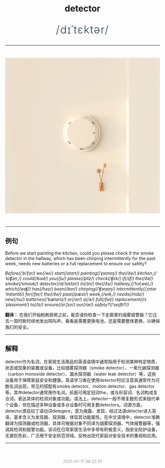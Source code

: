 <div align="center">

# detector

<div style="margin: 30px 0;">
<h1 style="font-size: 2.5em; font-weight: 300; letter-spacing: 2px; margin: 0; color: #2c3e50;">
/dɪˈtɛktər/
</h1>
</div>

</div>

---

<div align="center" style="margin: 40px 0;">

![detector](images/detector.png)

</div>

---

## 例句

Before we start painting the kitchen, could you please check if the smoke detector in the hallway, which has been chirping intermittently for the past week, needs new batteries or a full replacement to ensure our safety?

*Before(/ˌbiˈfɔr/) we(/wi/) start(/stɑrt/) painting(/ˈpeɪnɪŋ/) the(/ðə/) kitchen,(/ˈkɪʧən,/) could(/kʊd/) you(/ju/) please(/pliz/) check(/ʧɛk/) if(/ɪf/) the(/ðə/) smoke(/smoʊk/) detector(/dɪˈtɛktər/) in(/ɪn/) the(/ðə/) hallway,(/ˈhɔlˌweɪ,/) which(/wɪʧ/) has(/həz/) been(/bɪn/) chirping(/ˈʧərpɪŋ/) intermittently(/ˌɪntərˈmɪtəntli/) for(/fər/) the(/ðə/) past(/pæst/) week,(/wik,/) needs(/nidz/) new(/nu/) batteries(/ˈbætəriz/) or(/ər/) a(/ə/) full(/fʊl/) replacement(/rɪˈpleɪsmənt/) to(/tɪ/) ensure(/ɪnˈʃʊr/) our(/ɑr/) safety?(/ˈseɪfti?/)*

**翻译：** 在我们开始粉刷厨房之前，能否请你检查一下走廊里的烟雾报警器？它过去一周时断时续地发出鸣叫声，看看是需要更换电池，还是需要整体更换，以确保我们的安全。

---

## 解释

detector作为名词，在家居生活用品的英语语境中通常指用于检测某种特定物质、状态或现象的装置或设备，比如烟雾探测器（smoke detector）、一氧化碳探测器（carbon monoxide detector）、漏水探测器（water leak detector）等，这些设备用于保障家庭安全和健康。英语学习者在使用detector时应注意其通常作为可数名词出现，常见的搭配有smoke detector、motion detector、gas detector等，其中detector通常用作名词，前面可用定冠词the，或与形容词、名词构成复合词，表达具体的检测对象或功能。语法上，detector一般不用复数形式来指代单个设备，但在描述多种设备或多台设备时可用复数detectors。词源方面，detector源自拉丁语动词detegere，意为揭露、发现，经过法语détecter进入英语，基本含义为发现器、探测器，体现其功能属性。在中文语境中，detector准确翻译为探测器或检测器，具体可根据对象不同译为烟雾探测器、气体报警器等，强调其检测和报警功能。该词在日常家居生活中多带有积极意义，指安全防护设备，无褒贬色彩，广泛用于安全防范领域，反映出现代家庭对安全技术的重视和应用。


---

<div align="center" style="margin-top: 50px;">
<small style="color: #999; font-size: 0.9em;">2025-07-17 06:22:39</small>
</div>
